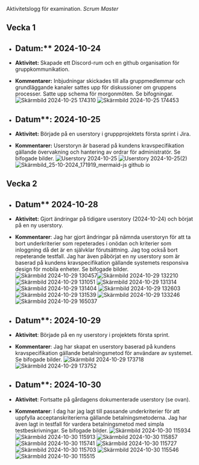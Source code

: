 
Aktivitetslogg för examination. *Scrum Master*

## Vecka 1
- ## Datum:** 2024-10-24
- **Aktivitet:** Skapade ett Discord-rum och en github organisation för gruppkommunikation.
- **Kommentarer:** Inbjudningar skickades till alla gruppmedlemmar och grundläggande kanaler sattes upp för diskussioner om gruppens processer. Satte upp schema för morgonmöten. Se bifogningar. ![Skärmbild 2024-10-25 174310](https://github.com/user-attachments/assets/f81e4bed-16f5-4966-823c-434e0103e38d) ![Skärmbild 2024-10-25 174453](https://github.com/user-attachments/assets/b05b6042-ec7c-4b40-9d09-0131382847d9)

- ## Datum**: 2024-10-25
- **Aktivitet:** Började på en userstory i gruppprojektets första sprint i Jira.
- **Kommentarer:** Userstoryn är baserad på kundens kravspecifikation gällande övervakning och hantering av ordrar för administratör. Se bifogade bilder. ![Userstory 2024-10-25](https://github.com/user-attachments/assets/4f2d2095-20ad-42d9-9632-24460ad7b4d2) 
![Userstory 2024-10-25(2)](https://github.com/user-attachments/assets/1b57d295-e5a4-4c6e-8b8f-7b0bee2c7fbc) 
![Skärmbild_25-10-2024_171919_mermaid-js github io](https://github.com/user-attachments/assets/de8718f0-e71f-4b59-a215-1525731a89c9)

## Vecka 2
- ## Datum** 2024-10-28
- **Aktivitet:** Gjort ändringar på tidigare userstory (2024-10-24) och börjat på en ny userstory.
- **Kommentarer**: Jag har gjort ändringar på nämnda userstoryn för att ta bort underkriterier som repeterades i onödan och kriterier som inloggning då det är en självklar förutsättning. Jag tog också bort repeterande testfall. Jag har även påbörjat en ny userstory som är baserad på kundens kravspecifikation gällande systemets responsiva design för mobila enheter. Se bifogade bilder. ![Skärmbild 2024-10-29 130457](https://github.com/user-attachments/assets/0cde8e0d-fc41-400b-bdf8-369a70d3f5b6)![Skärmbild 2024-10-29 132210](https://github.com/user-attachments/assets/415f5a20-e6af-4873-a961-4de1b98b23cc)
 ![Skärmbild 2024-10-29 131051](https://github.com/user-attachments/assets/3fb2391b-4ed4-4e06-a0f4-08ad21126135) ![Skärmbild 2024-10-29 131314](https://github.com/user-attachments/assets/c3cbc2bc-8b8d-406e-b746-882b3fe32105) ![Skärmbild 2024-10-29 131404](https://github.com/user-attachments/assets/f6a92ec9-52fa-4c09-b786-d5ae3ce506a6) ![Skärmbild 2024-10-29 132603](https://github.com/user-attachments/assets/9df84241-30c2-41e1-b170-79519d2c9db4) ![Skärmbild 2024-10-29 131539](https://github.com/user-attachments/assets/46458312-6a42-4c30-a164-dcb548399bc3) ![Skärmbild 2024-10-29 133246](https://github.com/user-attachments/assets/54065238-a774-41fa-a633-9b14372dcd2d) ![Skärmbild 2024-10-29 165037](https://github.com/user-attachments/assets/56b873a3-2da0-4ab0-b6ad-a634328b3581)

- ## Datum**: 2024-10-29
- **Aktivitet**: Började på en ny userstory i projektets första sprint.
- **Kommentarer**: Jag har skapat en userstory baserad på kundens kravspecifikation gällande betalningsmetod för användare av systemet. Se bifogade bilder. ![Skärmbild 2024-10-29 173718](https://github.com/user-attachments/assets/1ef7de14-96ff-4382-96f1-96942b3c6c4a)![Skärmbild 2024-10-29 173752](https://github.com/user-attachments/assets/6d1ea82b-38a5-4bd7-8826-12ddcebac361)

- ## Datum**: 2024-10-30
- **Aktivitet**: Fortsatte på gårdagens dokumenterade userstory (se ovan).
- **Kommentarer**: I dag har jag lagt till passande underkriterier för att uppfylla acceptanskriterierna gällande betalningsmetoderna. Jag har även lagt in testfall för vardera betalningsmetod med simpla testbeskrivningar. Se bifogade bilder. 
![Skärmbild 2024-10-30 115934](https://github.com/user-attachments/assets/364ec280-2329-4d4a-a0f2-4fd8e70e09f4)
![Skärmbild 2024-10-30 115913](https://github.com/user-attachments/assets/c90d44f6-f6d1-4b0f-a7bc-daca8b632101)
![Skärmbild 2024-10-30 115857](https://github.com/user-attachments/assets/eee57b89-43d0-4cf0-ab93-b2094dff972b)
![Skärmbild 2024-10-30 115741](https://github.com/user-attachments/assets/b1665323-dccf-4a87-9fec-aa6de97ff004)
![Skärmbild 2024-10-30 115727](https://github.com/user-attachments/assets/eae95e1c-37e3-4c69-a3b3-f81ac4bbba7c)
![Skärmbild 2024-10-30 115703](https://github.com/user-attachments/assets/af06550c-3963-4754-8fef-fef294df6158)
![Skärmbild 2024-10-30 115546](https://github.com/user-attachments/assets/2eb12702-446e-403f-90bd-c6d430600ffd)
![Skärmbild 2024-10-30 115515](https://github.com/user-attachments/assets/bb494be3-75a7-4ec4-bff1-fddc35413fd4)


